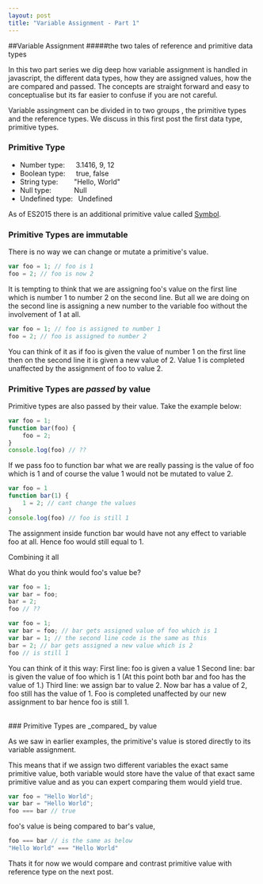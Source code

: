 ```yaml
---
layout: post
title: "Variable Assignment - Part 1"
---
```


##Variable Assignment
#####the two tales of reference and primitive data types
<br />

In this two part series we dig deep how variable assignment is handled in javascript, the different data types, how they are assigned values, how the are compared and passed. The concepts are straight forward and easy to conceptualise but its far easier to confuse if you are not careful. 

Variable assingment can be divided in to two groups , the primitive types and the reference types. We discuss in this first post the first data type, primitive types. 
<br />

### Primitive Type

* Number type:			&ensp;&ensp; 3.1416, 9, 12
* Boolean type:			&nbsp;&ensp;&ensp;true, false
* String type:				&ensp;&ensp;&ensp;&ensp;"Hello, World"
* Null type:					&ensp;&ensp;&ensp;&ensp;&ensp;&ensp;Null			
* Undefined type:		&ensp;Undefined

As of ES2015 there is an additional primitive value called [Symbol](https://developer.mozilla.org/en/docs/Web/JavaScript/Reference/Global_Objects/Symbol). 
<br />
### Primitive Types are immutable

There is no way we can change or mutate a primitive's value.

```javascript
var foo = 1; // foo is 1
foo = 2; // foo is now 2
```

It is tempting to think that we are assigning foo's value on the first line which is number 1 to number 2 on the second line. But all we are doing on the second line is assigning a new number to the variable foo without the involvement of 1 at all.

```javascript
var foo = 1; // foo is assigned to number 1
foo = 2; // foo is assigned to number 2
```

You can think of it as if foo is given the value of number 1 on the first line then on the second line it is given a new value of 2. Value 1 is completed unaffected by the assignment of foo to value 2.
<br />
### Primitive Types are _passed_ by value

Primitive types are also passed by their value. Take the example below:

```javascript
var foo = 1;
function bar(foo) {
	foo = 2;
}
console.log(foo) // ??
```
If we pass foo to function bar what we are really passing is the value of foo which is 1 and of course the value 1 would not be mutated to value 2.

```javascript
var foo = 1
function bar(1) {
	1 = 2; // cant change the values
}
console.log(foo) // foo is still 1
```

The assignment inside function bar would have not any effect to variable foo at all. Hence foo would still equal to 1.

Combining it all

What do you think would foo's value be?

```javascript
var foo = 1;
var bar = foo;
bar = 2;
foo // ??
```

```javascript
var foo = 1;
var bar = foo; // bar gets assigned value of foo which is 1
var bar = 1; // the second line code is the same as this
bar = 2; // bar gets assigned a new value which is 2
foo // is still 1
```

You can think of it this way:
First line: foo is given a value 1
Second line: bar is given the value of foo which is 1
(At this point both bar and foo has the value of 1.)
Third line: we assign bar to value 2.
Now bar has a value of 2, foo still has the value of 1. Foo is completed unaffected by our new assignment to bar hence foo is still 1.


<br />
### Primitive Types are _compared_ by value

As we saw in earlier examples, the primitive's value is stored directly to its variable assignment.

This means that if we assign two different variables the exact same primitive value, both variable would store have the value of that exact same primitive value and as you can expert comparing them would yield true.

```javascript
var foo = "Hello World";
var bar = "Hello World";
foo === bar // true
```
foo's value is being compared to bar's value, 

```javascript
foo === bar // is the same as below
"Hello World" === "Hello World"
```
Thats it for now we would compare and contrast primitive value with reference type on the next post.

